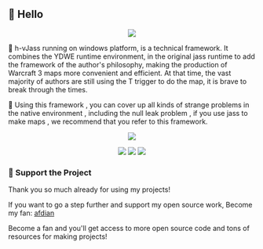 ## 👋 Hello

<!-- https://github.com/DenverCoder1/readme-typing-svg -->
<p align="center">
<img src="https://readme-typing-svg.demolab.com?font=Orbitron&size=25&pause=1000&center=true&vCenter=true&random=false&width=600&lines=Welcome+to+the+h-vJass+framework!;Construct+powerful+jass+warcraft3+maps!" />
</p>

🚀 h-vJass running on windows platform, is a technical framework. It combines the YDWE runtime environment, in the original
jass runtime to add the
framework of the author's philosophy, making the production of Warcraft 3 maps more convenient and efficient. At that
time, the vast majority of authors are still using the T trigger to do the map, it is brave to break through the times.

🌈 Using this framework , you can cover up all kinds of strange problems in the native environment , including the null
leak problem , if you use jass to make maps , we recommend that you refer to this framework.

<p align="center">
<!-- https://github.com/tandpfun/skill-icons -->
<img align="center" src="https://skillicons.dev/icons?i=git,github,windows,vscode,lua,md&theme=light" />
</p>

<!-- https://github.com/badges/shields -->
<p align="center">
<a href="https://github.com/h-vjass"><img src="https://img.shields.io/badge/GitHub-hvJass-blue?logo=github" /></a>
<img src="https://img.shields.io/badge/QQG-476722600-orange?logo=tencentqq" />
<img src="https://img.shields.io/badge/QQ-854588403-green?logo=tencentqq" />
</p>

### 💖 Support the Project

Thank you so much already for using my projects! 

If you want to go a step further and support my open source work,
Become my fan: <a href='https://afdian.net/a/hunzsig' target='_blank'>afdian</a>

Become a fan and you'll get access to more open source code and tons of resources for making projects!